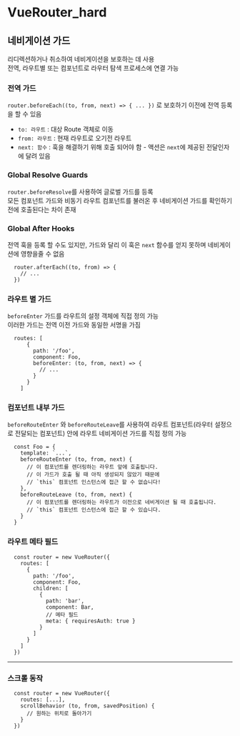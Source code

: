 # VueRouter_hard

## 네비게이션 가드
리디렉션하거나 취소하여 네비게이션을 보호하는 데 사용 <br>
전역, 라우트별 또는 컴포넌트로 라우터 탐색 프로세스에 연결 가능

### 전역 가드
```router.beforeEach((to, from, next) => { ... })``` 로 보호하기 이전에 전역 등록을 할 수 있음
-  `to: 라우트` : 대상 Route 객체로 이동
-  `from: 라우트` : 현재 라우트로 오기전 라우트
-  `next: 함수` : 훅을 해결하기 위해 호출 되어야 함 - 액션은 `next`에 제공된 전달인자에 달려 있음

### Global Resolve Guards
`router.beforeResolve`를 사용하여 글로벌 가드를 등록 <br>
모든 컴포넌트 가드와 비동기 라우트 컴포넌트를 불러온 후 네비게이션 가드를 확인하기 전에 호출된다는 차이 존재

### Global After Hooks
전역 훅을 등록 할 수도 있지만, 가드와 달리 이 훅은 `next` 함수를 얻지 못하며 네비게이션에 영향을줄 수 없음
```
  router.afterEach((to, from) => {
    // ...
  })
```

### 라우트 별 가드
```beforeEnter``` 가드를 라우트의 설정 객체에 직접 정의 가능 <br>
이러한 가드는 전역 이전 가드와 동일한 서명을 가짐
```
  routes: [
      {
        path: '/foo',
        component: Foo,
        beforeEnter: (to, from, next) => {
          // ...
        }
      }
    ]
```

### 컴포넌트 내부 가드
`beforeRouteEnter` 와 `beforeRouteLeave`를 사용하여 라우트 컴포넌트(라우터 설정으로 전달되는 컴포넌트) 안에 라우트 네비게이션 가드를 직접 정의 가능
```
  const Foo = {
    template: `...`,
    beforeRouteEnter (to, from, next) {
      // 이 컴포넌트를 렌더링하는 라우트 앞에 호출됩니다.
      // 이 가드가 호출 될 때 아직 생성되지 않았기 때문에
      // `this` 컴포넌트 인스턴스에 접근 할 수 없습니다!
    },
    beforeRouteLeave (to, from, next) {
      // 이 컴포넌트를 렌더링하는 라우트가 이전으로 네비게이션 될 때 호출됩니다.
      // `this` 컴포넌트 인스턴스에 접근 할 수 있습니다.
    }
  }
```

### 라우트 메타 필드
```
  const router = new VueRouter({
    routes: [
      {
        path: '/foo',
        component: Foo,
        children: [
          {
            path: 'bar',
            component: Bar,
            // 메타 필드
            meta: { requiresAuth: true }
          }
        ]
      }
    ]
  })

```

---------

### 스크롤 동작

```
  const router = new VueRouter({
    routes: [...],
    scrollBehavior (to, from, savedPosition) {
      // 원하는 위치로 돌아가기
    }
  })
```
